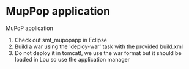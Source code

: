 MupPop application
==============

MuPoP application

1) Check out smt_mupopapp in Eclipse
2) Build a war using the 'deploy-war' task with the provided build.xml
3) Do not deploy it in tomcat!, we use the war format but it should be loaded in Lou so use the application manager